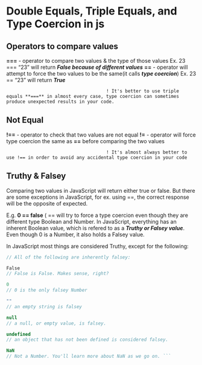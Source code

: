# Double Equals, Triple Equals, and Type Coercion in js

## Operators to compare values
**===** - operator to compare two values & the type of those values Ex. 23 === “23” will return **_False because of different values_**
**==** -  operator will attempt to force the two values to be the same(it calls **_type coercion_**)
Ex. 23 == “23” will return **_True_**

                                         ! It's better to use triple equals **===** in almost every case, type coercion can sometimes produce unexpected results in your code.

## Not Equal
**!==** - operator to check that two values are not equal
**!=** - operator will force type coercion the same as **==** before comparing the two values

                                         ! It's almost always better to use !== in order to avoid any accidental type coercion in your code

## Truthy & Falsey
Comparing two values in JavaScript will return either true or false. But there are some exceptions in JavaScript, for ex. using ==, the correct response will be the opposite of expected.

E.g.  **0 == false**
( == will try to force a type coercion even though they are different type Boolean and Number. In JavaScript, everything has an inherent Boolean value, which is refered to as a **_Truthy or Falsey value_**.
Even though 0 is a Number, it also holds a Falsey value.

In JavaScript most things are considered Truthy, except for the following:
```javascript
// All of the following are inherently falsey:

False
// False is False. Makes sense, right?

0
// 0 is the only falsey Number

""
// an empty string is falsey

null
// a null, or empty value, is falsey.

undefined
// an object that has not been defined is considered falsey.

NaN
// Not a Number. You'll learn more about NaN as we go on. ```